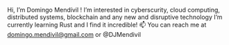 Hi, I’m Domingo Mendívil !
I’m interested in cyberscurity, cloud computing,  distributed systems, blockchain and any new and disruptive technology
I’m currently learning Rust and I find it incredible!
📫 You can reach me at domingo.mendivil@gmail.com or @DJMendivil

<!---
domingomendivil/domingomendivil is a ✨ special ✨ repository because its `README.md` (this file) appears on your GitHub profile.
You can click the Preview link to take a look at your changes.
--->
